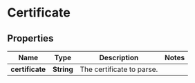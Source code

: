 
# Certificate

## Properties
Name | Type | Description | Notes
------------ | ------------- | ------------- | -------------
**certificate** | **String** | The certificate to parse. | 




